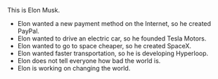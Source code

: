 This is Elon Musk.<br/>
* Elon wanted a new payment method on the Internet, so he created PayPal. 
* Elon wanted to drive an electric car, so he founded Tesla Motors.
* Elon wanted to go to space cheaper, so he created SpaceX.
* Elon wanted faster transportation, so he is developing Hyperloop. 
* Elon does not tell everyone how bad the world is. 
* Elon is working on changing the world.
